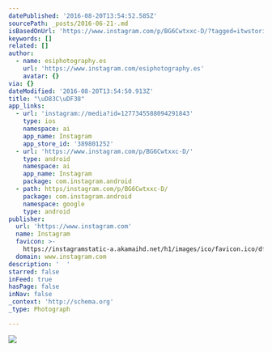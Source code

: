 ```yaml
---
datePublished: '2016-08-20T13:54:52.585Z'
sourcePath: _posts/2016-06-21-.md
isBasedOnUrl: 'https://www.instagram.com/p/BG6Cwtxxc-D/?tagged=itwstories'
keywords: []
related: []
author:
  - name: esiphotography.es
    url: 'https://www.instagram.com/esiphotography.es'
    avatar: {}
via: {}
dateModified: '2016-08-20T13:54:50.913Z'
title: "\uD83C\uDF38"
app_links:
  - url: 'instagram://media?id=1277345588094291843'
    type: ios
    namespace: ai
    app_name: Instagram
    app_store_id: '389801252'
  - url: 'https://www.instagram.com/p/BG6Cwtxxc-D/'
    type: android
    namespace: ai
    app_name: Instagram
    package: com.instagram.android
  - path: https/instagram.com/p/BG6Cwtxxc-D/
    package: com.instagram.android
    namespace: google
    type: android
publisher:
  url: 'https://www.instagram.com'
  name: Instagram
  favicon: >-
    https://instagramstatic-a.akamaihd.net/h1/images/ico/favicon.ico/dfa85bb1fd63.ico
  domain: www.instagram.com
description: '  '
starred: false
inFeed: true
hasPage: false
inNav: false
_context: 'http://schema.org'
_type: Photograph

---
```

![  ](https://s3-us-west-2.amazonaws.com/the-grid-img/p/a0027b45d31882d34d6576906b28776f18c78542.jpg)